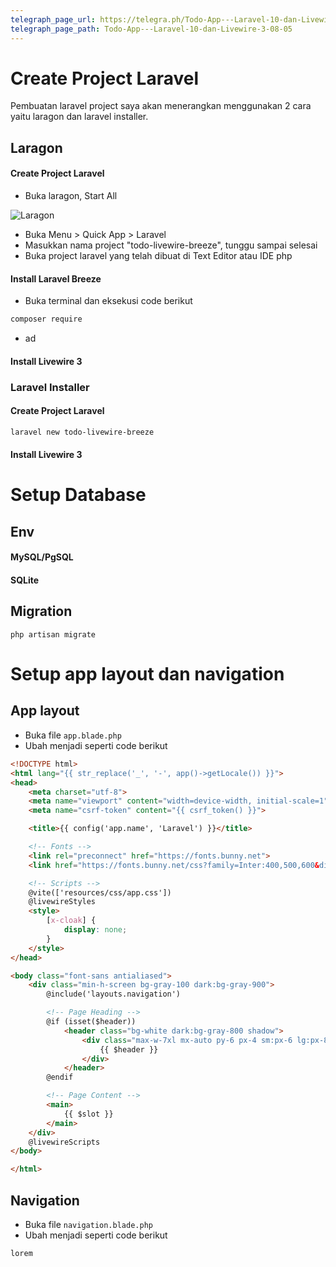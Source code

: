 ```yaml
---
telegraph_page_url: https://telegra.ph/Todo-App---Laravel-10-dan-Livewire-3-08-05
telegraph_page_path: Todo-App---Laravel-10-dan-Livewire-3-08-05
---
```

# Create Project Laravel
Pembuatan laravel project saya akan menerangkan menggunakan 2 cara yaitu laragon dan laravel installer.
## Laragon
#### Create Project Laravel
- Buka laragon, Start All

![Laragon](https://github.com/arifbudimanarrosyid/Obsidian/blob/master/Laravel/Tutorials/Assets/Todo%20App%20-%20Laravel%2010%20dan%20Livewire%203/laragon.png)

- Buka Menu > Quick App > Laravel
- Masukkan nama project "todo-livewire-breeze", tunggu sampai selesai
- Buka project laravel yang telah dibuat di Text Editor atau IDE php
#### Install Laravel Breeze
- Buka terminal dan eksekusi code berikut
```bash
composer require
```
- ad
#### Install Livewire 3
### Laravel Installer
#### Create Project Laravel
```bash
laravel new todo-livewire-breeze
```
#### Install Livewire 3
# Setup Database
## Env
#### MySQL/PgSQL
#### SQLite
## Migration
```
php artisan migrate
```

# Setup app layout dan navigation

## App layout
- Buka file `app.blade.php`
- Ubah menjadi seperti code berikut
```html
<!DOCTYPE html>
<html lang="{{ str_replace('_', '-', app()->getLocale()) }}">
<head>
    <meta charset="utf-8">
    <meta name="viewport" content="width=device-width, initial-scale=1">
    <meta name="csrf-token" content="{{ csrf_token() }}">

    <title>{{ config('app.name', 'Laravel') }}</title>

    <!-- Fonts -->
    <link rel="preconnect" href="https://fonts.bunny.net">
    <link href="https://fonts.bunny.net/css?family=Inter:400,500,600&display=swap" rel="stylesheet" />

    <!-- Scripts -->
    @vite(['resources/css/app.css'])
    @livewireStyles
    <style>
        [x-cloak] {
            display: none;
        }
    </style>
</head>

<body class="font-sans antialiased">
    <div class="min-h-screen bg-gray-100 dark:bg-gray-900">
        @include('layouts.navigation')

        <!-- Page Heading -->
        @if (isset($header))
            <header class="bg-white dark:bg-gray-800 shadow">
                <div class="max-w-7xl mx-auto py-6 px-4 sm:px-6 lg:px-8">
                    {{ $header }}
                </div>
            </header>
        @endif

        <!-- Page Content -->
        <main>
            {{ $slot }}
        </main>
    </div>
    @livewireScripts
</body>

</html>

```
## Navigation
- Buka file `navigation.blade.php`
- Ubah menjadi seperti code berikut
```html
lorem
```